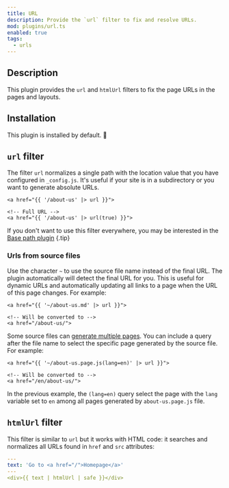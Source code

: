```yaml
---
title: URL
description: Provide the `url` filter to fix and resolve URLs.
mod: plugins/url.ts
enabled: true
tags:
  - urls
---
```


## Description

This plugin provides the `url` and `htmlUrl` filters to fix the page URLs in the
pages and layouts.

## Installation

This plugin is installed by default. 🎉

## `url` filter

The filter `url` normalizes a single path with the location value that you have
configured in `_config.js`. It's useful if your site is in a subdirectory or you
want to generate absolute URLs.

```vento
<a href="{{ '/about-us' |> url }}">

<!-- Full URL -->
<a href="{{ '/about-us' |> url(true) }}">
```

If you don't want to use this filter everywhere, you may be interested in the
[Base path plugin](./base_path.md) {.tip}

### Urls from source files

Use the character `~` to use the source file name instead of the final URL. The
plugin automatically will detect the final URL for you. This is useful for
dynamic URLs and automatically updating all links to a page when the URL of this
page changes. For example:

```vento
<a href="{{ '~/about-us.md' |> url }}">

<!-- Will be converted to -->
<a href="/about-us/">
```

Some source files can [generate multiple pages](../docs/core/multiple-pages.md).
You can include a query after the file name to select the specific page
generated by the source file. For example:

```vento
<a href="{{ '~/about-us.page.js(lang=en)' |> url }}">

<!-- Will be converted to -->
<a href="/en/about-us/">
```

In the previous example, the `(lang=en)` query select the page with the `lang`
variable set to `en` among all pages generated by `about-us.page.js` file.

## `htmlUrl` filter

This filter is similar to `url` but it works with HTML code: it searches and
normalizes all URLs found in `href` and `src` attributes:

```yml
---
text: 'Go to <a href="/">Homepage</a>'
---
<div>{{ text | htmlUrl | safe }}</div>
```
